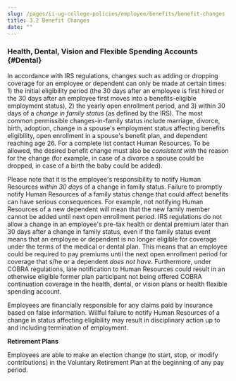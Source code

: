 ```yaml
---
slug: /pages/ii-ug-college-policies/employee/benefits/benefit-changes
title: 3.2 Benefit Changes
date: ""
---
```

### Health, Dental, Vision and Flexible Spending Accounts {#Dental}

In accordance with IRS regulations, changes such as adding or dropping coverage for an employee or dependent can only be made at certain times: 1) the initial eligibility period (the 30 days after an employee is first hired or the 30 days after an employee first moves into a benefits-eligible employment status), 2) the yearly open enrollment period, and 3) within 30 days of a _change in family status_ (as defined by the IRS). The most common permissible changes-in-family status include marriage, divorce, birth, adoption, change in a spouse's employment status affecting benefits eligibility, open enrollment in a spouse's benefit plan, and dependent reaching age 26. For a complete list contact Human Resources. To be allowed, the desired benefit change must also be _consistent with_ the reason for the change (for example, in case of a divorce a spouse could be dropped, in case of a birth the baby could be added).

Please note that it is the employee's responsibility to notify Human Resources _within 30 days_ of a change in family status. Failure to promptly notify Human Resources of a family status change that could affect benefits can have serious consequences. For example, not notifying Human Resources of a new dependent will mean that the new family member cannot be added until next open enrollment period. IRS regulations do not allow a change in an employee's pre-tax health or dental premium later than 30 days after a change in family status, even if the family status event means that an employee or dependent is no longer eligible for coverage under the terms of the medical or dental plan. This means that an employee could be required to pay premiums until the next open enrollment period for coverage that s/he or a dependent _does not have_. Furthermore, under COBRA regulations, late notification to Human Resources could result in an otherwise eligible former plan participant not being offered COBRA continuation coverage in the health, dental, or vision plans or health flexible spending account.

Employees are financially responsible for any claims paid by insurance based on false information. Willful failure to notify Human Resources of a change in status affecting eligibility may result in disciplinary action up to and including termination of employment.

**Retirement Plans**

Employees are able to make an election change (to start, stop, or modify contributions) in the Voluntary Retirement Plan at the beginning of any pay period.